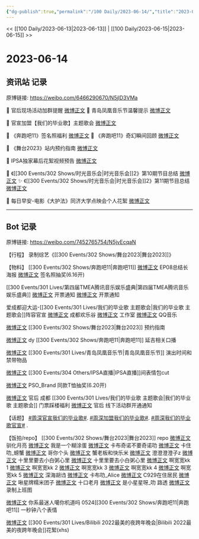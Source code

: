 ```yaml
---
{"dg-publish":true,"permalink":"/100 Daily/2023-06-14/","title":"2023-06-14","created":"2023-06-15T16:39:46.773+08:00","updated":"2023-06-15T17:05:36.540+08:00"}
---
```



<< [[100 Daily/2023-06-13\|2023-06-13]] | [[100 Daily/2023-06-15\|2023-06-15]] >>

# 2023-06-14

## 资讯站 记录

原博链接: https://weibo.com/6466290670/N5jlD3VMa

💫 官后现场活动加群提醒 [微博正文](https://weibo.com/6466290670/4912633566729536)
💫 青岛凤凰音乐节温馨提示 [微博正文](https://weibo.com/6466290670/4912546261762770)

💫 官宣加盟【我们的毕业歌】主题歌会 [微博正文](https://weibo.com/6466290670/4912537101405616)

💫 《奔跑吧11》签名照福利 [微博正文](https://weibo.com/6466290670/4912598564995163)
💫 《奔跑吧11》奇幻瞬间回顾 [微博正文](https://weibo.com/6466290670/4912476708144749)

💫 《舞台2023》站内预约指南 [微博正文](https://weibo.com/6466290670/4912560695150175)

💫 IPSA独家幕后花絮视频预告 [微博正文](https://weibo.com/6466290670/4912513080367751)

💫 《[[300 Events/302 Shows/时光音乐会\|时光音乐会]]2》第10期节目总结 [微博正文](https://weibo.com/6466290670/4912603438517423)
✨ 《[[300 Events/302 Shows/时光音乐会\|时光音乐会]]2》第11期节目总结 [微博正文](https://weibo.com/6466290670/4912616986641251)

💫 每日早安-电影《大护法》同济大学点映会个人花絮 [微博正文](https://weibo.com/6466290670/4912453408787085)

---
## Bot 记录

原博链接: https://weibo.com/7452765754/N5jvEcqaN

【行程】
录制综艺《[[300 Events/302 Shows/舞台2023\|舞台2023]]》

【物料】
[[300 Events/302 Shows/奔跑吧11\|奔跑吧11]]
[微博正文](http://weibo.com/5242381821/N5erKvxfy) EP08总结长海报
[微博正文](https://weibo.com/5242381821/N5hAAbinV) 签名照抽奖(6.16开)

[[300 Events/301 Lives/第四届TMEA腾讯音乐娱乐盛典\|第四届TMEA腾讯音乐娱乐盛典]]
[微博正文](http://weibo.com/7404473132/N5eKf2iVK) 开票通知
[微博正文](http://weibo.com/7404473132/N5hAzzENt) 开票通知

爱成都迎大运-[[300 Events/301 Lives/我们的毕业歌 主题歌会\|我们的毕业歌 主题歌会]]阵容官宣
[微博正文](http://weibo.com/1680484845/N5g1LzLF0) 成都欢乐谷
[微博正文](http://weibo.com/7478855230/N5g4eEJoA) 工作室
[微博正文](https://weibo.com/2169129705/N5gdl4pCf) QQ音乐

[微博正文](http://weibo.com/7837775023/N5gJMrYMi) [[300 Events/302 Shows/舞台2023\|舞台2023]] 预约指南

[微博正文](https://weibo.com/5115715524/N5hV8DAQw) dy [[300 Events/302 Shows/奔跑吧11\|奔跑吧11]] 延吉相关口播

[微博正文](http://weibo.com/7049436181/N5gcI30w4) [[300 Events/301 Lives/青岛凤凰音乐节\|青岛凤凰音乐节]] 演出时间和禁带物品

[微博正文](http://weibo.com/1851789841/N5fmZ3nsm) [[300 Events/304 Others/IPSA直播\|IPSA直播]]间表情包cut

[微博正文](http://weibo.com/5710248208/N5ePnsZEF) PSO_Brand 同款T恤抽奖(6.20开)

[微博正文](http://weibo.com/5248300719/N5fet0Kmx) 官后 成都 [[300 Events/301 Lives/我们的毕业歌 主题歌会\|我们的毕业歌 主题歌会]] 门票踩楼福利
[微博正文](http://weibo.com/5248300719/N5ivcCU5q) 官后 线下活动群开通通知

【话题】
[#周深官宣我们的毕业歌#](https://s.weibo.com/weibo?q=%23%E5%91%A8%E6%B7%B1%E5%AE%98%E5%AE%A3%E6%88%91%E4%BB%AC%E7%9A%84%E6%AF%95%E4%B8%9A%E6%AD%8C%23).
[#周深加盟我们的毕业歌#](https://s.weibo.com/weibo?q=%23%E5%91%A8%E6%B7%B1%E5%8A%A0%E7%9B%9F%E6%88%91%E4%BB%AC%E7%9A%84%E6%AF%95%E4%B8%9A%E6%AD%8C%23).
[#周深我们的毕业歌官宣#](https://s.weibo.com/weibo?q=%23%E5%91%A8%E6%B7%B1%E6%88%91%E4%BB%AC%E7%9A%84%E6%AF%95%E4%B8%9A%E6%AD%8C%E5%AE%98%E5%AE%A3%23) .

【饭拍/repo】
[[300 Events/302 Shows/舞台2023\|舞台2023]]
repo
[微博正文](http://weibo.com/6576716677/N5iJgzras) 驯化月亮
[微博正文](http://weibo.com/7655555658/N5iwHoZ0z) 我是一个糊涂蛋
[微博正文](http://weibo.com/6036062527/N5iRduwB8) 卡布奇诺不要奇诺叻
[微博正文](http://weibo.com/7249900291/N5iXC73LL) 卡住叻_螃蟹
[微博正文](http://weibo.com/5861253109/N5j2c0JHL) 哥你个头
[微博正文](http://weibo.com/7372819001/N5j6J5Uqy) 蟹老板和快乐米
[微博正文](http://weibo.com/2766745297/N5j59cWaF) 澄澄澄澄子z
[微博正文](http://weibo.com/3686927387/N5iI2mqkP) 十里里要去小白粥心里
[微博正文](https://weibo.com/3686927387/N5j6zz2im) 十里里要去小白粥心里
[微博正文](https://weibo.com/6580377853/N5iJYkD16) 啊宽宽kk 1
[微博正文](https://weibo.com/6580377853/N5iLabYwu) 啊宽宽kk 2
[微博正文](https://weibo.com/6580377853/N5iXWaqGy) 啊宽宽kk 3
[微博正文](https://weibo.com/6580377853/N5j3kF6Nl) 啊宽宽kk 4
[微博正文](https://weibo.com/6580377853/N5j7r6uXU) 啊宽宽kk 5
[微博正文](http://weibo.com/5237301567/N5joP1CVA) 深海胡诌
[微博正文](http://weibo.com/7837354501/N5jbIszaY) 卡布叻_Alice
[微博正文](http://weibo.com/5983129802/N5j9MtflL) C929在住居民
[微博正文](http://weibo.com/5533515595/N5jcD8lM1) 啾星牌糯米团子
[微博正文](http://weibo.com/5315483631/N5jEBFuAQ) 十口老月
[微博正文](http://weibo.com/7837880328/N5jNYmmjm) 是小星星呀_叻
路透
[微博正文](http://weibo.com/6850465465/N5gA4vOp5) 录制上班图

[微博正文](http://weibo.com/7724525486/N5iseyxUR) 你系最迷人噶你机道吗 0524[[300 Events/302 Shows/奔跑吧11\|奔跑吧11]] 一秒钟八个表情

[微博正文](http://weibo.com/2891278372/N5icuz2mz) [[300 Events/301 Lives/Bilibili 2022最美的夜跨年晚会\|Bilibili 2022最美的夜跨年晚会]]花絮(xhs)
